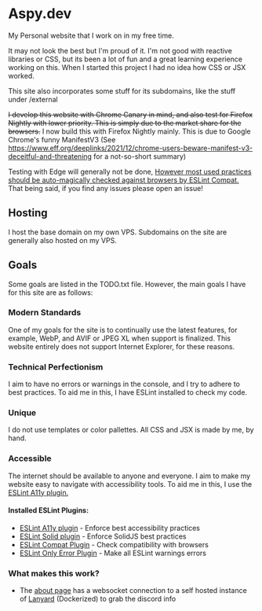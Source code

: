 # Aspy.dev

My Personal website that I work on in my free time.

It may not look the best but I'm proud of it. I'm not good with reactive libraries or CSS, but its been a lot of fun and a great learning experience working on this. When I started this project I had no idea how CSS or JSX worked.

This site also incorporates some stuff for its subdomains, like the stuff under /external

~~I develop this website with Chrome Canary in mind, and also test for Firefox Nightly with lower priority. This is simply due to the market share for the browsers.~~
I now build this with Firefox Nightly mainly. This is due to Google Chrome's funny ManifestV3 (See https://www.eff.org/deeplinks/2021/12/chrome-users-beware-manifest-v3-deceitful-and-threatening for a not-so-short summary)

Testing with Edge will generally not be done, [However most used practices should be auto-magically checked against browsers by ESLint Compat.](https://github.com/amilajack/eslint-plugin-compat)
That being said, if you find any issues please open an issue!

## Hosting

I host the base domain on my own VPS. Subdomains on the site are generally also hosted on my VPS.

## Goals

Some goals are listed in the TODO.txt file.
However, the main goals I have for this site are as follows:

### Modern Standards

One of my goals for the site is to continually use the latest features, for example, WebP, and AVIF or JPEG XL when support is finalized. This website entirely does not support Internet Explorer, for these reasons.

### Technical Perfectionism

I aim to have no errors or warnings in the console, and I try to adhere to best practices. To aid me in this, I have ESLint installed to check my code.

### Unique

I do not use templates or color pallettes. All CSS and JSX is made by me, by hand.

### Accessible

The internet should be available to anyone and everyone. I aim to make my website easy to navigate with accessibility tools. To aid me in this, I use the [ESLint A11y plugin.](https://github.com/jsx-eslint/eslint-plugin-jsx-a11y)

#### Installed ESLint Plugins:

-   [ESLint A11y plugin](https://github.com/jsx-eslint/eslint-plugin-jsx-a11y) - Enforce best accessibility practices
-   [ESLint Solid plugin](https://github.com/solidjs-community/eslint-plugin-solid) - Enforce SolidJS best practices
-   [ESLint Compat Plugin](https://github.com/amilajack/eslint-plugin-compat) - Check compatibility with browsers
-   [ESLint Only Error Plugin](https://github.com/davidjbradshaw/eslint-plugin-only-error) - Make all ESLint warnings errors

### What makes this work?

-   The [about page](https://aspy.dev/about) has a websocket connection to a self hosted instance of [Lanyard](https://github.com/Phineas/lanyard) (Dockerized) to grab the discord info
